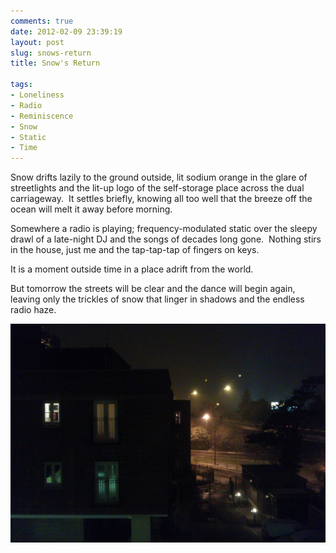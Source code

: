 ```yaml
---
comments: true
date: 2012-02-09 23:39:19
layout: post
slug: snows-return
title: Snow's Return

tags:
- Loneliness
- Radio
- Reminiscence
- Snow
- Static
- Time
---
```


Snow drifts lazily to the ground outside, lit sodium orange in the glare of streetlights and the lit-up logo of the self-storage place across the dual carriageway.  It settles briefly, knowing all too well that the breeze off the ocean will melt it away before morning.

Somewhere a radio is playing; frequency-modulated static over the sleepy drawl of a late-night DJ and the songs of decades long gone.  Nothing stirs in the house, just me and the tap-tap-tap of fingers on keys.

It is a moment outside time in a place adrift from the world.

But tomorrow the streets will be clear and the dance will begin again, leaving only the trickles of snow that linger in shadows and the endless radio haze.

[![Snow settling, almost visible](/img/blog/2012/02/almostsnow-600x416.jpg)](/img/blog/2012/02/almostsnow.jpg)
